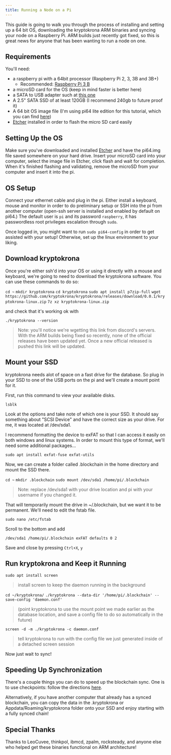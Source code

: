 ```yaml
---
title: Running a Node on a Pi
---
```


This guide is going to walk you through the process of installing and setting up a 64 bit OS, downloading the kryptokrona ARM binaries and syncing your node on a Raspberry Pi. ARM builds just recently got fixed, so this is great news for anyone that has been wanting to run a node on one.

## Requirements

You'll need: 

 - a raspberry pi with a 64bit processor (Raspberry Pi 2, 3, 3B and 3B+)
	 - Recommended: [Raspberry Pi 3 B](https://www.amazon.com/ELEMENT-Element14-Raspberry-Pi-Motherboard/dp/B07BDR5PDW/ref=sr_1_4?keywords=raspberry%20pi%203%20b&qid=1548102902&sr=8-4)
- a microSD card for the OS (keep in mind faster is better here)
- a SATA to USB adapter such at [this one](https://www.amazon.com/StarTech-com-SATA-Drive-Adapter-Cable/dp/B00HJZJI84/ref=sr_1_3?keywords=startech%20usb%20to%20sata&qid=1548102862&sr=8-3)
- A 2.5" SATA SSD of at least 120GB (I recommend 240gb to future proof it)
- A 64 bit OS image file (I'm using pi64 lite edition for this tutorial, which you can find [here](https://github.com/bamarni/pi64/releases))  
- [Etcher](https://www.google.com/search?client=firefox-b-1-ab&q=etcher) installed in order to flash the micro SD card easily

## Setting Up the OS

Make sure you've downloaded and installed [Etcher](https://www.google.com/search?client=firefox-b-1-ab&q=etcher) and have the pi64.img file saved somewhere on your hard drive. Insert your microSD card into your computer, select the image file in Etcher, click flash and wait for completion. When it's finished flashing and validating, remove the microSD from your computer and insert it into the pi. 

## OS Setup

Connect your ethernet cable and plug in the pi. Either install a keyboard, mouse and monitor in order to do preliminary setup or SSH into the pi from another computer (open-ssh server is installed and enabled by default on pi64.)  The default user is `pi` and its password `raspberry`, it has passwordless root privileges escalation through `sudo`.

Once logged in, you might want to run `sudo pi64-config` in order to get assisted with your setup! Otherwise, set up the linux environment to your liking.

## Download kryptokrona

Once you're either ssh'd into your OS or using it directly with a mouse and keyboard, we're going to need to download the kryptokrona software. You can use these commands to do so:

`cd ~`
`mkdir kryptokrona`
`cd kryptokrona`
`sudo apt install p7zip-full`
`wget https://github.com/kryptokrona/kryptokrona/releases/download/0.0.1/kryptokrona-linux.zip`
`7z xz kryptokrona-linux.zip`

and check that it's working ok with 

`./kryptokrona --version`

>Note: you'll notice we're wgetting this link from discord's servers. With the ARM builds being fixed so recently, none of the official releases have been updated yet. Once a new official released is pushed this link will be updated.

## Mount your SSD

kryptokrona needs alot of space on a fast drive for the database. So plug in your SSD to one of the USB ports on the pi and we'll create a mount point for it.

First, run this command to view your available disks.

`lsblk`

Look at the options and take note of which one is your SSD. It should say something about "SCSI Device" and have the correct size as your drive. For me, it was located at /dev/sda1.

I recommend formatting the device to exFAT so that I can access it easily on both windows and linux systems. In order to mount this type of format, we'll need some additional packages...

`sudo apt install exfat-fuse exfat-utils`

Now, we can create a folder called .blockchain in the home directory and mount the SSD there.

`cd ~`
`mkdir .blockchain`
`sudo mount /dev/sda1 /home/pi/.blockchain`

>Note: replace /dev/sda1 with your drive location and pi with your username if you changed it.

That will temporarily mount the drive in ~/.blockchain, but we want it to be permanent. We'll need to edit the fstab file.

`sudo nano /etc/fstab`

Scroll to the bottom and add 

`/dev/sda1 /home/pi/.blockchain exFAT defaults 0 2`

Save and close by pressing `Ctrl+X`, `y`

## Run kryptokrona and Keep it Running

`sudo apt install screen`

> install screen to keep the daemon running in the background

`cd ~/kryptokrona/`
`./kryptokrona --data-dir '/home/pi/.blockchain' --save-config 'daemon.conf'`  

>(point kryptokrona to use the mount point we made earlier as the database location, and save a config file to do so automatically in the future)

`screen -d -m ./kryptokrona -c daemon.conf` 

>tell kryptokrona to run with the config file we just generated inside of a detached screen session

Now just wait to sync!

## Speeding Up Synchronization

There's a couple things you can do to speed up the blockchain sync. One is to use checkpoints: follow the directions [here](../guides/wallets/Using-Checkpoints).

Alternatively, if you have another computer that already has a synced blockchain, you can copy the data in the .kryptokrona or Appdata/Roaming/kryptokrona folder onto your SSD and enjoy starting with a fully synced chain!

## Special Thanks

Thanks to LeoCuvee, thinkpol, ibmcd, zpalm, rocksteady, and anyone else who helped get these binaries functional on ARM architecture! 
